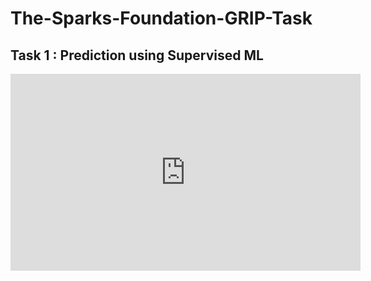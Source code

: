 # The-Sparks-Foundation-GRIP-Task


## Task 1 : Prediction using Supervised ML
<iframe width="560" height="315" src="https://www.youtube.com/embed/L7MguCmFCjc" frameborder="0" allow="accelerometer; autoplay; clipboard-write; encrypted-media; gyroscope; picture-in-picture" allowfullscreen></iframe>
